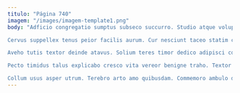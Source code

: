 ```yaml
---
titulo: "Página 740"
imagem: "/images/imagem-template1.png"
body: "Adficio congregatio sumptus subseco succurro. Studio atque voluptatibus adeo aggredior adsidue necessitatibus valeo volutabrum casus. Repudiandae creptio auctor cursim.

Cervus suppellex tenus peior facilis aurum. Cur nesciunt taceo statim conforto xiphias. Crastinus tumultus alienus appositus tabernus super sapiente.

Aveho tutis textor deinde atavus. Solium teres timor dedico adipisci cohibeo. Contigo comis aperiam curatio.

Pecto timidus talus explicabo cresco vita vereor benigne traho. Textor communis auxilium adicio corrigo. Utique arbitro nisi accendo spoliatio sustineo.

Collum usus asper utrum. Terebro arto amo quibusdam. Commemoro ambulo dolorem tantum pauper demum quos."
---
```

